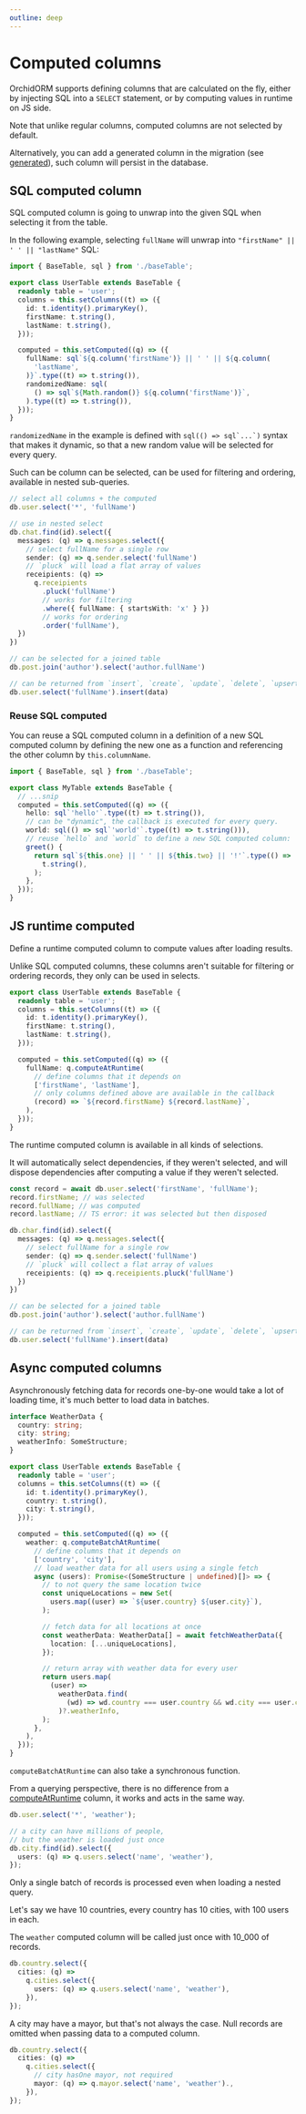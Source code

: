 ```yaml
---
outline: deep
---
```


# Computed columns

OrchidORM supports defining columns that are calculated on the fly,
either by injecting SQL into a `SELECT` statement, or by computing values in runtime on JS side.

Note that unlike regular columns, computed columns are not selected by default.

Alternatively, you can add a generated column in the migration (see [generated](/guide/migration-column-methods#generated-column)),
such column will persist in the database.

## SQL computed column

SQL computed column is going to unwrap into the given SQL when selecting it from the table.

In the following example, selecting `fullName` will unwrap into `"firstName" || ' ' || "lastName"` SQL:

```ts
import { BaseTable, sql } from './baseTable';

export class UserTable extends BaseTable {
  readonly table = 'user';
  columns = this.setColumns((t) => ({
    id: t.identity().primaryKey(),
    firstName: t.string(),
    lastName: t.string(),
  }));

  computed = this.setComputed((q) => ({
    fullName: sql`${q.column('firstName')} || ' ' || ${q.column(
      'lastName',
    )}`.type((t) => t.string()),
    randomizedName: sql(
      () => sql`${Math.random()} ${q.column('firstName')}`,
    ).type((t) => t.string()),
  }));
}
```

`randomizedName` in the example is defined with `` sql(() => sql`...`) `` syntax that makes it dynamic,
so that a new random value will be selected for every query.

Such can be column can be selected, can be used for filtering and ordering, available in nested sub-queries.

```ts
// select all columns + the computed
db.user.select('*', 'fullName')

// use in nested select
db.chat.find(id).select({
  messages: (q) => q.messages.select({
    // select fullName for a single row
    sender: (q) => q.sender.select('fullName')
    // `pluck` will load a flat array of values
    receipients: (q) =>
      q.receipients
        .pluck('fullName')
        // works for filtering
        .where({ fullName: { startsWith: 'x' } })
        // works for ordering
        .order('fullName'),
  })
})

// can be selected for a joined table
db.post.join('author').select('author.fullName')

// can be returned from `insert`, `create`, `update`, `delete`, `upsert`
db.user.select('fullName').insert(data)
```

### Reuse SQL computed

You can reuse a SQL computed column in a definition of a new SQL computed column
by defining the new one as a function and referencing the other column by `this.columnName`.

```ts
import { BaseTable, sql } from './baseTable';

export class MyTable extends BaseTable {
  // ...snip
  computed = this.setComputed((q) => ({
    hello: sql`'hello'`.type((t) => t.string()),
    // can be "dynamic", the callback is executed for every query.
    world: sql(() => sql`'world'`.type((t) => t.string())),
    // reuse `hello` and `world` to define a new SQL computed column:
    greet() {
      return sql`${this.one} || ' ' || ${this.two} || '!'`.type(() =>
        t.string(),
      );
    },
  }));
}
```

## JS runtime computed

Define a runtime computed column to compute values after loading results.

Unlike SQL computed columns, these columns aren't suitable for filtering or ordering records, they only can be used in selects.

```ts
export class UserTable extends BaseTable {
  readonly table = 'user';
  columns = this.setColumns((t) => ({
    id: t.identity().primaryKey(),
    firstName: t.string(),
    lastName: t.string(),
  }));

  computed = this.setComputed((q) => ({
    fullName: q.computeAtRuntime(
      // define columns that it depends on
      ['firstName', 'lastName'],
      // only columns defined above are available in the callback
      (record) => `${record.firstName} ${record.lastName}`,
    ),
  }));
}
```

The runtime computed column is available in all kinds of selections.

It will automatically select dependencies, if they weren't selected,
and will dispose dependencies after computing a value if they weren't selected.

```ts
const record = await db.user.select('firstName', 'fullName');
record.firstName; // was selected
record.fullName; // was computed
record.lastName; // TS error: it was selected but then disposed

db.char.find(id).select({
  messages: (q) => q.messages.select({
    // select fullName for a single row
    sender: (q) => q.sender.select('fullName')
    // `pluck` will collect a flat array of values
    receipients: (q) => q.receipients.pluck('fullName')
  })
})

// can be selected for a joined table
db.post.join('author').select('author.fullName')

// can be returned from `insert`, `create`, `update`, `delete`, `upsert`
db.user.select('fullName').insert(data)
```

## Async computed columns

Asynchronously fetching data for records one-by-one would take a lot of loading time,
it's much better to load data in batches.

```ts
interface WeatherData {
  country: string;
  city: string;
  weatherInfo: SomeStructure;
}

export class UserTable extends BaseTable {
  readonly table = 'user';
  columns = this.setColumns((t) => ({
    id: t.identity().primaryKey(),
    country: t.string(),
    city: t.string(),
  }));

  computed = this.setComputed((q) => ({
    weather: q.computeBatchAtRuntime(
      // define columns that it depends on
      ['country', 'city'],
      // load weather data for all users using a single fetch
      async (users): Promise<(SomeStructure | undefined)[]> => {
        // to not query the same location twice
        const uniqueLocations = new Set(
          users.map((user) => `${user.country} ${user.city}`),
        );

        // fetch data for all locations at once
        const weatherData: WeatherData[] = await fetchWeatherData({
          location: [...uniqueLocations],
        });

        // return array with weather data for every user
        return users.map(
          (user) =>
            weatherData.find(
              (wd) => wd.country === user.country && wd.city === user.city,
            )?.weatherInfo,
        );
      },
    ),
  }));
}
```

`computeBatchAtRuntime` can also take a synchronous function.

From a querying perspective, there is no difference from a [computeAtRuntime](#js-runtime-computed) column,
it works and acts in the same way.

```ts
db.user.select('*', 'weather');

// a city can have millions of people,
// but the weather is loaded just once
db.city.find(id).select({
  users: (q) => q.users.select('name', 'weather'),
});
```

Only a single batch of records is processed even when loading a nested query.

Let's say we have 10 countries, every country has 10 cities, with 100 users in each.

The `weather` computed column will be called just once with 10_000 of records.

```ts
db.country.select({
  cities: (q) =>
    q.cities.select({
      users: (q) => q.users.select('name', 'weather'),
    }),
});
```

A city may have a mayor, but that's not always the case.
Null records are omitted when passing data to a computed column.

```ts
db.country.select({
  cities: (q) =>
    q.cities.select({
      // city hasOne mayor, not required
      mayor: (q) => q.mayor.select('name', 'weather').,
    }),
});
```
